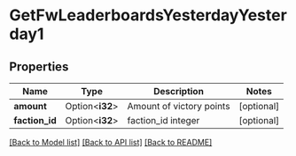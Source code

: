 # GetFwLeaderboardsYesterdayYesterday1

## Properties

Name | Type | Description | Notes
------------ | ------------- | ------------- | -------------
**amount** | Option<**i32**> | Amount of victory points | [optional]
**faction_id** | Option<**i32**> | faction_id integer | [optional]

[[Back to Model list]](../README.md#documentation-for-models) [[Back to API list]](../README.md#documentation-for-api-endpoints) [[Back to README]](../README.md)


